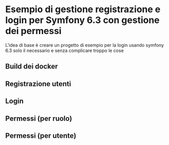 # Esempio di gestione registrazione e login per Symfony 6.3 con gestione dei permessi
L'idea di base è creare un progetto di esempio per la login usando symfony 6.3 solo il necessario e senza complicare troppo le cose

## Build dei docker

## Registrazione utenti

## Login

## Permessi (per ruolo)

## Permessi (per utente)
